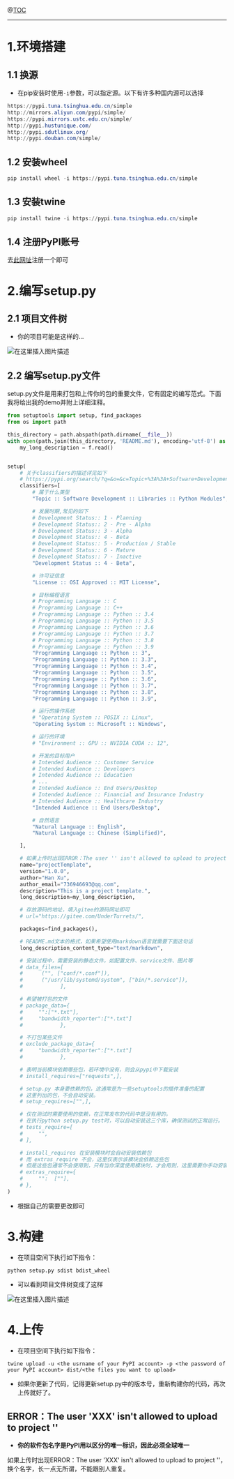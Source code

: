 ﻿

@[TOC](文章目录)

---

#  1.环境搭建
##  1.1 换源
- 在pip安装时使用`-i`参数，可以指定源。以下有许多种国内源可以选择

```powershell
https://pypi.tuna.tsinghua.edu.cn/simple
http://mirrors.aliyun.com/pypi/simple/
https://pypi.mirrors.ustc.edu.cn/simple/
http://pypi.hustunique.com/
http://pypi.sdutlinux.org/
http://pypi.douban.com/simple/
```
##  1.2 安装wheel

```powershell
pip install wheel -i https://pypi.tuna.tsinghua.edu.cn/simple
```
##  1.3 安装twine

```powershell
pip install twine -i https://pypi.tuna.tsinghua.edu.cn/simple
```
##  1.4 注册PyPI账号
去[此网址](https://pypi.org/account/register/)注册一个即可

#  2.编写setup.py
##  2.1 项目文件树
- 你的项目可能是这样的...

![在这里插入图片描述](res/READMEimgRes/d919d615def3466f9ff73488c4e62aac.png)

##  2.2 编写setup.py文件
setup.py文件是用来打包和上传你的包的重要文件，它有固定的编写范式。下面我将给出我的demo并附上详细注释。

```python
from setuptools import setup, find_packages
from os import path

this_directory = path.abspath(path.dirname(__file__))
with open(path.join(this_directory, 'README.md'), encoding='utf-8') as f:
    my_long_description = f.read()


setup(
    # 关于classifiers的描述详见如下
    # https://pypi.org/search/?q=&o=&c=Topic+%3A%3A+Software+Development+%3A%3A+Build+Tools
    classifiers=[
        # 属于什么类型
        "Topic :: Software Development :: Libraries :: Python Modules",

        # 发展时期,常见的如下
        # Development Status:: 1 - Planning
        # Development Status:: 2 - Pre - Alpha
        # Development Status:: 3 - Alpha
        # Development Status:: 4 - Beta
        # Development Status:: 5 - Production / Stable
        # Development Status:: 6 - Mature
        # Development Status:: 7 - Inactive
        "Development Status :: 4 - Beta",

        # 许可证信息
        "License :: OSI Approved :: MIT License",

        # 目标编程语言
        # Programming Language :: C
        # Programming Language :: C++
        # Programming Language :: Python :: 3.4
        # Programming Language :: Python :: 3.5
        # Programming Language :: Python :: 3.6
        # Programming Language :: Python :: 3.7
        # Programming Language :: Python :: 3.8
        # Programming Language :: Python :: 3.9
        "Programming Language :: Python :: 3",
        "Programming Language :: Python :: 3.3",
        "Programming Language :: Python :: 3.4",
        "Programming Language :: Python :: 3.5",
        "Programming Language :: Python :: 3.6",
        "Programming Language :: Python :: 3.7",
        "Programming Language :: Python :: 3.8",
        "Programming Language :: Python :: 3.9",

        # 运行的操作系统
        # "Operating System :: POSIX :: Linux",
        "Operating System :: Microsoft :: Windows",

        # 运行的环境
        # "Environment :: GPU :: NVIDIA CUDA :: 12",

        # 开发的目标用户
        # Intended Audience :: Customer Service
        # Intended Audience :: Developers
        # Intended Audience :: Education
        # ...
        # Intended Audience :: End Users/Desktop
        # Intended Audience :: Financial and Insurance Industry
        # Intended Audience :: Healthcare Industry
        "Intended Audience :: End Users/Desktop",

        # 自然语言
        "Natural Language :: English",
        "Natural Language :: Chinese (Simplified)",

    ],

    # 如果上传时出现ERROR：The user '' isn't allowed to upload to project ''，换个名字，长一点无所谓，不能跟别人重复
    name="projectTemplate",
    version="1.0.0",
    author="Han Xu",
    author_email="736946693@qq.com",
    description="This is a project template.",
    long_description=my_long_description,

    # 存放源码的地址，填入gitee的源码网址即可
    # url="https://gitee.com/UnderTurrets/",

    packages=find_packages(),

    # README.md文本的格式，如果希望使用markdown语言就需要下面这句话
    long_description_content_type="text/markdown",

    # 安装过程中，需要安装的静态文件，如配置文件、service文件、图片等
    # data_files=[
    #      ("", ["conf/*.conf"]),
    #      ("/usr/lib/systemd/system", ["bin/*.service"]),
    #            ],

    # 希望被打包的文件
    # package_data={
    #     "":["*.txt"],
    #     "bandwidth_reporter":["*.txt"]
    #            },

    # 不打包某些文件
    # exclude_package_data={
    #     "bandwidth_reporter":["*.txt"]
    #            },

    # 表明当前模块依赖哪些包，若环境中没有，则会从pypi中下载安装
    # install_requires=["requests",],

    # setup.py 本身要依赖的包，这通常是为一些setuptools的插件准备的配置
    # 这里列出的包，不会自动安装。
    # setup_requires=["",],

    # 仅在测试时需要使用的依赖，在正常发布的代码中是没有用的。
    # 在执行python setup.py test时，可以自动安装这三个库，确保测试的正常运行。
    # tests_require=[
    #     "",
    # ],

    # install_requires 在安装模块时会自动安装依赖包
    # 而 extras_require 不会，这里仅表示该模块会依赖这些包
    # 但是这些包通常不会使用到，只有当你深度使用模块时，才会用到，这里需要你手动安装
    # extras_require={
    #     "":  [""],
    # },
)
```
- 根据自己的需要更改即可

#  3.构建
- 在项目空间下执行如下指令：

```shell
python setup.py sdist bdist_wheel
```

- 可以看到项目文件树变成了这样

![在这里插入图片描述](res/READMEimgRes/7ac23192b1904eb790272d8462cec5b8.png)

#  4.上传
- 在项目空间下执行如下指令：
```shell
twine upload -u <the usrname of your PyPI account> -p <the password of your PyPI account> dist/<the files you want to upload> 
```
- 如果你更新了代码，记得更新setup.py中的版本号，重新构建你的代码，再次上传就好了。

##  ERROR：The user 'XXX' isn't allowed to upload to project ''
- **你的软件包名字是PyPI用以区分的唯一标识，因此必须全球唯一**

如果上传时出现ERROR：The user 'XXX' isn't allowed to upload to project ''，换个名字，长一点无所谓，不能跟别人重复。
